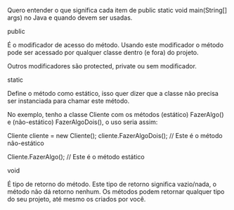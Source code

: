 Quero entender o que significa cada item de 
public static void main(String[] args) 
no Java e quando devem ser usadas.

public

É o modificador de acesso do método.
Usando este modificador o método pode ser acessado
por qualquer classe dentro (e fora) do projeto.

Outros modificadores são protected, 
private ou sem modificador.

static

Define o método como estático, isso quer dizer que a classe não precisa ser instanciada para chamar este método.

No exemplo, tenho a classe Cliente com os métodos (estático) FazerAlgo() e (não-estático) FazerAlgoDois(), o uso seria assim:

Cliente cliente = new Cliente();
cliente.FazerAlgoDois(); // Este é o método não-estático

Cliente.FazerAlgo(); // Este é o método estático

void

É tipo de retorno do método.
Este tipo de retorno significa vazio/nada, 
o método não dá retorno nenhum. Os métodos podem retornar qualquer tipo do seu projeto,
até mesmo os criados por você.
